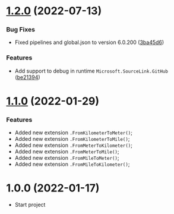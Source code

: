# [1.2.0](https://github.com/TechNobre/PowerUtils.Geolocation/compare/v1.1.0...v1.2.0) (2022-07-13)


### Bug Fixes

* Fixed pipelines and global.json to version 6.0.200 ([3ba45d6](https://github.com/TechNobre/PowerUtils.Geolocation/commit/3ba45d6ea824b95b719d8f77fc28ec6274f1bbd7))


### Features

* Add support to debug in runtime `Microsoft.SourceLink.GitHub` ([be21394](https://github.com/TechNobre/PowerUtils.Geolocation/commit/be213946f3dadafd9583e947fad3e5e7dbd2b780))

# [1.1.0](https://github.com/TechNobre/PowerUtils.Geolocation/compare/v1.0.0...v1.1.0) (2022-01-29)


### Features

* Added new extension `.FromKilometerToMeter()`;
* Added new extension `.FromKilometerToMile()`;
* Added new extension `.FromMeterToKilometer()`;
* Added new extension `.FromMeterToMile()`;
* Added new extension `.FromMileToMeter()`;
* Added new extension `.FromMileToKilometer()`;




# 1.0.0 (2022-01-17)

- Start project
